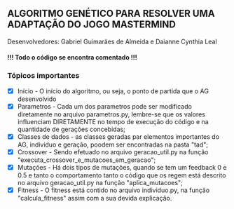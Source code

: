 ## ALGORITMO GENÉTICO PARA RESOLVER UMA ADAPTAÇÃO DO JOGO MASTERMIND

Desenvolvedores: Gabriel Guimarães de Almeida e Daianne Cynthia Leal

#### !!! Todo o código se encontra comentado !!!

### Tópicos importantes
- [x] Início - O início do algoritmo, ou seja, o ponto de partida que o AG desenvolvido
- [x] Parametros - Cada um dos parametros pode ser modificado diretamente no arquivo parametros.py, lembre-se que os valores influenciam DIRETAMENTE no tempo de execução do código e na quantidade de gerações concebidas;
- [x] Classes de dados - as classes geradas par elementos importantes do AG, individuo e geração, poodem ser encontradas na pasta "tad";
- [x] Crossover - Sendo efetuado no arquivo geracao_util.py na função "executa_crossover_e_mutacoes_em_geracao";
- [x] Mutações - Há dois tipos de mutações, quando se tem um feedback 0 e 0.5 e tanto o comportamento tanto o código que os regem está descrito no arquivo geracao_util.py na função "aplica_mutacoes";
- [x] Fitness - O fitness está contido no arquivo individuo.py, na função "calcula_fitness" assim com a sua devida explicação.